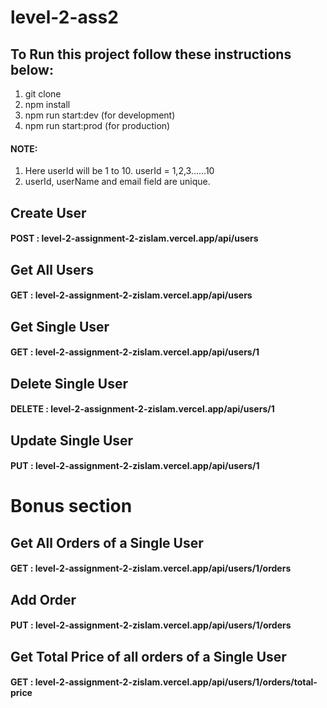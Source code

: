 # level-2-ass2

## To Run this project follow these instructions below: 
1. git clone 
2. npm install
3. npm run start:dev (for development)
4. npm run start:prod (for production)

#### NOTE: 
1. Here userId will be 1 to 10. userId = 1,2,3......10
2. userId, userName and email field are unique.



## Create User 
#### POST : level-2-assignment-2-zislam.vercel.app/api/users

## Get All Users
#### GET : level-2-assignment-2-zislam.vercel.app/api/users

## Get Single User
#### GET : level-2-assignment-2-zislam.vercel.app/api/users/1

## Delete Single User
#### DELETE : level-2-assignment-2-zislam.vercel.app/api/users/1

## Update Single User
#### PUT : level-2-assignment-2-zislam.vercel.app/api/users/1

# Bonus section

## Get All Orders of a Single User
#### GET : level-2-assignment-2-zislam.vercel.app/api/users/1/orders

## Add Order
#### PUT : level-2-assignment-2-zislam.vercel.app/api/users/1/orders

## Get Total Price of all orders of a Single User
#### GET : level-2-assignment-2-zislam.vercel.app/api/users/1/orders/total-price